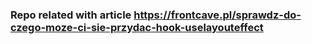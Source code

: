 ### Repo related with article https://frontcave.pl/sprawdz-do-czego-moze-ci-sie-przydac-hook-uselayouteffect
